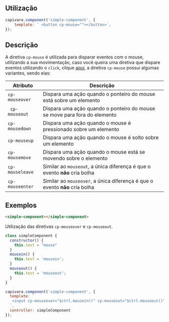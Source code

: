 ## Utilização
```js
capivara.component('simple-component', {
    template: ` <button cp-mouse=""></button>`,
});
```

## Descrição

A diretiva `cp-mouse` é utilizada para disparar eventos com o mouse, utilizando a sua movimentação, caso você queira uma diretiva que dispare eventos utilizando o `click`, clique [aqui](/Directives/cp-click), a diretiva `cp-mouse` possui algumas variantes, sendo elas:
 
| Atributo | Descrição  |
|  ----- | ----  |
| `cp-mouseover` | Dispara uma ação quando o ponteiro do mouse está sobre um elemento |
|` cp-mouseout`  | Dispara uma ação quando o ponteiro do mouse se move para fora do elemento |
| `cp-mousedown` | Dispara uma ação quando o mouse é pressionado sobre um elemento |
| `cp-mouseup` |  Dispara uma ação quando o mouse é solto sobre um elemento |
| `cp-mousemove` | Dispara uma ação quando o mouse está se movendo sobre o elemento | 
| `cp-mouseleave` | Similar ao `mouseout`, a única diferença é que o evento **não** cria bolha |
| `cp-mouseenter` | Similar ao `mouseover`, a única diferença é que o evento **não** cria bolha |


## Exemplos
```HTML
<simple-component></simple-component>
```

Utilização das diretivas `cp-mouseover` e `cp-mouseout`.

```js
class simpleComponent {
  constructor() {
    this.text = "mouse"
  }
  mousein() {
    this.test = 'mousein';
  }
  mouseout() {
    this.test = 'mouseout';
  }
}

capivara.component('simple-component', {
  template: `
   <input cp-mouseover="$ctrl.mousein()" cp-mouseout="$ctrl.mouseout()" cp-model="$ctrl.test">
  `,
  controller: simpleComponent
});
```